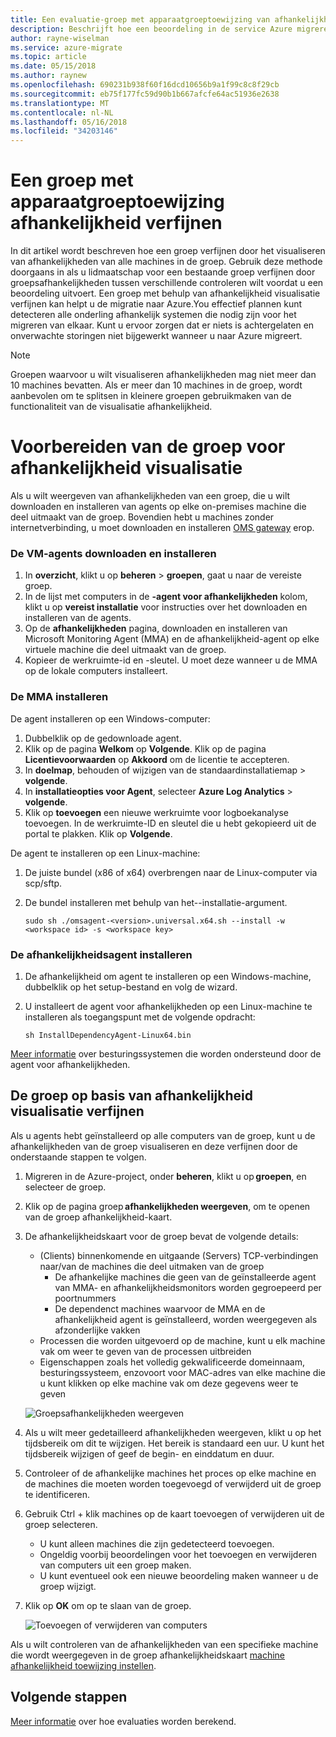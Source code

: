 ```yaml
---
title: Een evaluatie-groep met apparaatgroeptoewijzing van afhankelijkheid in Azure migreren verfijnen | Microsoft Docs
description: Beschrijft hoe een beoordeling in de service Azure migreren met behulp van afhankelijkheid apparaatgroeptoewijzing verfijnen.
author: rayne-wiselman
ms.service: azure-migrate
ms.topic: article
ms.date: 05/15/2018
ms.author: raynew
ms.openlocfilehash: 690231b938f60f16dcd10656b9a1f99c8c8f29cb
ms.sourcegitcommit: eb75f177fc59d90b1b667afcfe64ac51936e2638
ms.translationtype: MT
ms.contentlocale: nl-NL
ms.lasthandoff: 05/16/2018
ms.locfileid: "34203146"
---
```

# <a name="refine-a-group-using-group-dependency-mapping"></a>Een groep met apparaatgroeptoewijzing afhankelijkheid verfijnen

In dit artikel wordt beschreven hoe een groep verfijnen door het visualiseren van afhankelijkheden van alle machines in de groep. Gebruik deze methode doorgaans in als u lidmaatschap voor een bestaande groep verfijnen door groepsafhankelijkheden tussen verschillende controleren wilt voordat u een beoordeling uitvoert. Een groep met behulp van afhankelijkheid visualisatie verfijnen kan helpt u de migratie naar Azure.You effectief plannen kunt detecteren alle onderling afhankelijk systemen die nodig zijn voor het migreren van elkaar. Kunt u ervoor zorgen dat er niets is achtergelaten en onverwachte storingen niet bijgewerkt wanneer u naar Azure migreert. 


> [!NOTE]
> Groepen waarvoor u wilt visualiseren afhankelijkheden mag niet meer dan 10 machines bevatten. Als er meer dan 10 machines in de groep, wordt aanbevolen om te splitsen in kleinere groepen gebruikmaken van de functionaliteit van de visualisatie afhankelijkheid.


# <a name="prepare-the-group-for-dependency-visualization"></a>Voorbereiden van de groep voor afhankelijkheid visualisatie
Als u wilt weergeven van afhankelijkheden van een groep, die u wilt downloaden en installeren van agents op elke on-premises machine die deel uitmaakt van de groep. Bovendien hebt u machines zonder internetverbinding, u moet downloaden en installeren [OMS gateway](../log-analytics/log-analytics-oms-gateway.md) erop.

### <a name="download-and-install-the-vm-agents"></a>De VM-agents downloaden en installeren
1. In **overzicht**, klikt u op **beheren** > **groepen**, gaat u naar de vereiste groep.
2. In de lijst met computers in de **-agent voor afhankelijkheden** kolom, klikt u op **vereist installatie** voor instructies over het downloaden en installeren van de agents.
3. Op de **afhankelijkheden** pagina, downloaden en installeren van Microsoft Monitoring Agent (MMA) en de afhankelijkheid-agent op elke virtuele machine die deel uitmaakt van de groep.
4. Kopieer de werkruimte-id en -sleutel. U moet deze wanneer u de MMA op de lokale computers installeert.

### <a name="install-the-mma"></a>De MMA installeren

De agent installeren op een Windows-computer:

1. Dubbelklik op de gedownloade agent.
2. Klik op de pagina **Welkom** op **Volgende**. Klik op de pagina **Licentievoorwaarden** op **Akkoord** om de licentie te accepteren.
3. In **doelmap**, behouden of wijzigen van de standaardinstallatiemap > **volgende**. 
4. In **installatieopties voor Agent**, selecteer **Azure Log Analytics** > **volgende**. 
5. Klik op **toevoegen** een nieuwe werkruimte voor logboekanalyse toevoegen. In de werkruimte-ID en sleutel die u hebt gekopieerd uit de portal te plakken. Klik op **Volgende**.


De agent te installeren op een Linux-machine:

1. De juiste bundel (x86 of x64) overbrengen naar de Linux-computer via scp/sftp.
2. De bundel installeren met behulp van het--installatie-argument.

    ```sudo sh ./omsagent-<version>.universal.x64.sh --install -w <workspace id> -s <workspace key>```


### <a name="install-the-dependency-agent"></a>De afhankelijkheidsagent installeren
1. De afhankelijkheid om agent te installeren op een Windows-machine, dubbelklik op het setup-bestand en volg de wizard.
2. U installeert de agent voor afhankelijkheden op een Linux-machine te installeren als toegangspunt met de volgende opdracht:

    ```sh InstallDependencyAgent-Linux64.bin```

[Meer informatie](../monitoring/monitoring-service-map-configure.md#supported-operating-systems) over besturingssystemen die worden ondersteund door de agent voor afhankelijkheden. 

## <a name="refine-the-group-based-on-dependency-visualization"></a>De groep op basis van afhankelijkheid visualisatie verfijnen
Als u agents hebt geïnstalleerd op alle computers van de groep, kunt u de afhankelijkheden van de groep visualiseren en deze verfijnen door de onderstaande stappen te volgen.

1. Migreren in de Azure-project, onder **beheren**, klikt u op **groepen**, en selecteer de groep.
2. Klik op de pagina groep **afhankelijkheden weergeven**, om te openen van de groep afhankelijkheid-kaart.
3. De afhankelijkheidskaart voor de groep bevat de volgende details:
    - (Clients) binnenkomende en uitgaande (Servers) TCP-verbindingen naar/van de machines die deel uitmaken van de groep
        - De afhankelijke machines die geen van de geïnstalleerde agent van MMA- en afhankelijkheidsmonitors worden gegroepeerd per poortnummers
        - De dependenct machines waarvoor de MMA en de afhankelijkheid agent is geïnstalleerd, worden weergegeven als afzonderlijke vakken 
    - Processen die worden uitgevoerd op de machine, kunt u elk machine vak om weer te geven van de processen uitbreiden
    - Eigenschappen zoals het volledig gekwalificeerde domeinnaam, besturingssysteem, enzovoort voor MAC-adres van elke machine die u kunt klikken op elke machine vak om deze gegevens weer te geven

     ![Groepsafhankelijkheden weergeven](./media/how-to-create-group-dependencies/view-group-dependencies.png)

3. Als u wilt meer gedetailleerd afhankelijkheden weergeven, klikt u op het tijdsbereik om dit te wijzigen. Het bereik is standaard een uur. U kunt het tijdsbereik wijzigen of geef de begin- en einddatum en duur.
4. Controleer of de afhankelijke machines het proces op elke machine en de machines die moeten worden toegevoegd of verwijderd uit de groep te identificeren.
5. Gebruik Ctrl + klik machines op de kaart toevoegen of verwijderen uit de groep selecteren.
    - U kunt alleen machines die zijn gedetecteerd toevoegen.
    - Ongeldig voorbij beoordelingen voor het toevoegen en verwijderen van computers uit een groep maken.
    - U kunt eventueel ook een nieuwe beoordeling maken wanneer u de groep wijzigt.
5. Klik op **OK** om op te slaan van de groep.

    ![Toevoegen of verwijderen van computers](./media/how-to-create-group-dependencies/add-remove.png)

Als u wilt controleren van de afhankelijkheden van een specifieke machine die wordt weergegeven in de groep afhankelijkheidskaart [machine afhankelijkheid toewijzing instellen](how-to-create-group-machine-dependencies.md).


## <a name="next-steps"></a>Volgende stappen

[Meer informatie](concepts-assessment-calculation.md) over hoe evaluaties worden berekend.
